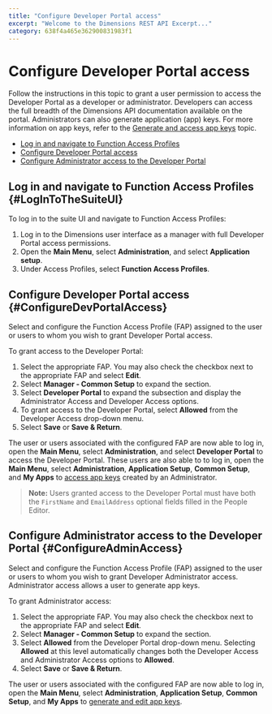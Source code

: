 ```yaml
---
title: "Configure Developer Portal access"
excerpt: "Welcome to the Dimensions REST API Excerpt..."
category: 638f4a465e362900831983f1
---
```


# Configure Developer Portal access

Follow the instructions in this topic to grant a user permission to access the Developer Portal as a developer or administrator. Developers can access the full breadth of the Dimensions API documentation available on the portal. Administrators can also generate application (app) keys. For more information on app keys, refer to the [Generate and access app keys](C:a44a9f41-6442-42e3-91b1-9c946de54763) topic.

* [Log in and navigate to Function Access Profiles](#LogInToTheSuiteUI)
* [Configure Developer Portal access](#ConfigureDevPortalAccess)
* [Configure Administrator access to the Developer Portal](#ConfigureAdminAccess)

## Log in and navigate to Function Access Profiles {#LogInToTheSuiteUI}

To log in to the suite UI and navigate to Function Access Profiles: 

1. Log in to the Dimensions user interface as a manager with full Developer Portal access permissions.
2. Open the **Main Menu**, select **Administration**, and select **Application setup**.
3. Under Access Profiles, select **Function Access Profiles**.

## Configure Developer Portal access {#ConfigureDevPortalAccess}

Select and configure the Function Access Profile (FAP) assigned to the user or users to whom you wish to grant Developer Portal access.

To grant access to the Developer Portal:

1. Select the appropriate FAP. You may also check the checkbox next to the appropriate FAP and select **Edit**.
2. Select **Manager - Common Setup** to expand the section.
3. Select **Developer Portal** to expand the subsection and display the Administrator Access and Developer Access options.
4. To grant access to the Developer Portal, select **Allowed** from the Developer Access drop-down menu.
5. Select **Save** or **Save & Return**.

The user or users associated with the configured FAP are now able to log in, open the **Main Menu**, select **Administration**, and select **Developer Portal** to access the Developer Portal. These users are also able to to log in, open the **Main Menu**, select **Administration**, **Application Setup**, **Common Setup**, and **My Apps** to [access app keys](C:a44a9f41-6442-42e3-91b1-9c946de54763) created by an Administrator.

> **Note:** Users granted access to the Developer Portal must have both the `FirstName` and `EmailAddress` optional fields filled in the People Editor.

## Configure Administrator access to the Developer Portal {#ConfigureAdminAccess}

Select and configure the Function Access Profile (FAP) assigned to the user or users to whom you wish to grant Developer Administrator access. Administrator access allows a user to generate app keys.

To grant Administrator access:

1. Select the appropriate FAP. You may also check the checkbox next to the appropriate FAP and select **Edit**.
2. Select **Manager - Common Setup** to expand the section.
3. Select **Allowed** from the Developer Portal drop-down menu. Selecting **Allowed** at this level automatically changes both the Developer Access and Administrator Access options to **Allowed**.
4. Select **Save** or **Save & Return**.

The user or users associated with the configured FAP are now able to log in, open the **Main Menu**, select **Administration**, **Application Setup**, **Common Setup**, and **My Apps** to [generate and edit app keys](C:a44a9f41-6442-42e3-91b1-9c946de54763).